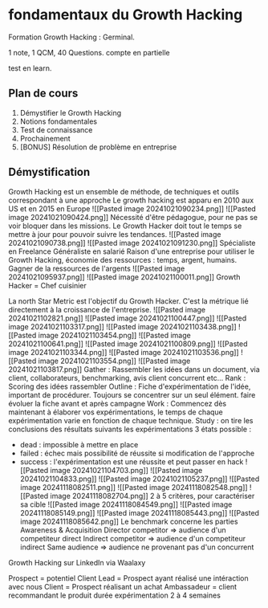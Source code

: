 # fondamentaux du Growth Hacking
Formation Growth Hacking : Germinal.

1 note, 1 QCM, 40 Questions. compte en partielle

test en learn.

## Plan de cours
1. Démystifier le Growth Hacking
2. Notions fondamentales
3. Test de connaissance
4. Prochainement
5. [BONUS] Résolution de problème en entreprise

## Démystification
Growth Hacking est un ensemble de méthode, de techniques et outils correspondant à une approche
Le growth hacking est apparu en 2010 aux US et en 2015 en Europe
![[Pasted image 20241021090234.png]]
![[Pasted image 20241021090424.png]]
Nécessité d'être pédagogue, pour ne pas se voir bloquer dans les missions. Le Growth Hacker doit tout le temps se mettre à jour pour pouvoir suivre les tendances.
![[Pasted image 20241021090738.png]]
![[Pasted image 20241021091230.png]]
Spécialiste en Freelance
Généraliste en salarié
Raison d'une entreprise pour utiliser le Growth Hacking, économie des ressources : temps, argent, humains. Gagner de la ressources de l'argents
![[Pasted image 20241021095937.png]]
![[Pasted image 20241021100011.png]]
Growth Hacker = Chef cuisinier

La north Star Metric est l'objectif du Growth Hacker. C'est la métrique lié directement à la croissance de l'entreprise.
![[Pasted image 20241021102821.png]]
![[Pasted image 20241021100447.png]]
![[Pasted image 20241021103317.png]]
![[Pasted image 20241021103438.png]]
![[Pasted image 20241021103454.png]]
![[Pasted image 20241021100641.png]]
![[Pasted image 20241021100809.png]]
![[Pasted image 20241021103344.png]]
![[Pasted image 20241021103536.png]]
![[Pasted image 20241021103554.png]]
![[Pasted image 20241021103817.png]]
Gather : Rassembler les idées dans un document, via client, collaborateurs, benchmarking, avis client concurrent etc...
Rank : Scoring des idées rassembler
Outline : Fiche d'expérimentation de l'idée, important de procédurer. Toujours se concentrer sur un seul élément. faire évoluer la fiche avant et après campagne
Work : Commencez dès maintenant à élaborer vos expérimentations, le temps de chaque expérimentation varie en fonction de chaque technique. 
Study : on tire les conclusions des résultats suivants les expérimentations 3 états possible :
- dead : impossible à mettre en place
- failed : échec mais possibilité de réussite si modification de l'approche
- success : l'expérimentation est une réussite et peut passer en hack
![[Pasted image 20241021104703.png]]
![[Pasted image 20241021104833.png]]
![[Pasted image 20241021105237.png]]
![[Pasted image 20241118082511.png]]
![[Pasted image 20241118082548.png]]
![[Pasted image 20241118082704.png]]
2 à 5 critères, pour caractériser sa cible
![[Pasted image 20241118084549.png]]
![[Pasted image 20241118085149.png]]
![[Pasted image 20241118085443.png]]
![[Pasted image 20241118085642.png]]
Le benchmark concerne les parties Awareness & Acquisition
Director competitor => audience d'un competiteur direct
Indirect competitor => audience d'un competiteur indirect
Same audience => audience ne provenant pas d'un concurrent


Growth Hacking sur LinkedIn via Waalaxy

Prospect = potentiel Client
Lead = Prospect ayant réalisé une intéraction avec nous 
Client = Prospect réalisant un achat
Ambassadeur = client recommandant le produit
durée expérimentation 2 à 4 semaines